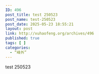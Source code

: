 ```yaml
---
ID: 496
post_title: test 250523
post_name: test-250523
post_date: 2025-05-23 18:55:21
layout: post
link: http://xuhaofeng.org/archives/496
published: true
tags: [ ]
categories:
  - “峰外”
---
```

test 250523